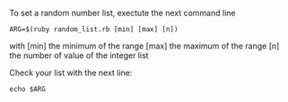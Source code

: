 
To set a random number list, exectute the next command line 

```
ARG=$(ruby random_list.rb [min] [max] [n])
```

with 
[min] the minimum of the range
[max] the maximum of the range
[n] the number of value of the integer list

Check your list with the next line:

```
echo $ARG
```
